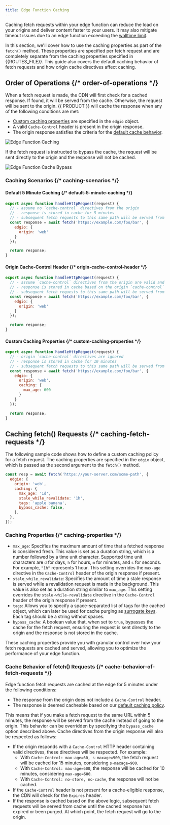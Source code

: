 ```yaml
---
title: Edge Function Caching
---
```


Caching fetch requests within your edge function can reduce the load on your origins and deliver content faster to your users. It may also mitigate timeout issues due to an edge function exceeding the [walltime limit](/guides/edge_functions#limitations).

In this section, we'll cover how to use the caching properties as part of the `fetch()` method. These properties are specified per fetch request and are completely separate from the caching properties specified in {{ROUTES_FILE}}. This guide also covers the default caching behavior of fetch requests and how origin cache directives affect caching.

## Order of Operations {/* order-of-operations */}

When a fetch request is made, the CDN will first check for a cached response. If found, it will be served from the cache. Otherwise, the request will be sent to the origin. {{ PRODUCT }} will cache the response when any of the following conditions are met:

- [Custom caching properties](#custom-caching-properties) are specified in the `edgio` object.
- A valid `Cache-Control` header is present in the origin response.
- The origin response satisfies the criteria for the [default cache behavior](#cache-behavior-of-fetch-requests).

![Edge Function Caching](/images/v7/edge-functions-fetch-request-caching.png)

If the fetch request is instructed to bypass the cache, the request will be sent directly to the origin and the response will not be cached.

![Edge Function Cache Bypass](/images/v7/edge-functions-fetch-request-bypass-caching.png)

### Caching Scenarios {/* caching-scenarios */}

#### Default 5 Minute Caching {/* default-5-minute-caching */}

```js filename="edge-functions/main.js"
export async function handleHttpRequest(request) {
  // - assume no `cache-control` directives from the origin
  // - response is stored in cache for 5 minutes
  // - subsequent fetch requests to this same path will be served from cache for 5 minutes
  const response = await fetch('https://example.com/foo/bar', {
    edgio: {
      origin: 'web'
    }
  });

  return response;
}
```

#### Origin Cache-Control Header {/* origin-cache-control-header */}

```js filename="edge-functions/main.js"
export async function handleHttpRequest(request) {
  // - assume `cache-control` directives from the origin are valid and respected
  // - response is stored in cache based on the origin `cache-control` directives
  // - subsequent fetch requests to this same path will be served from cache for the defined TTL
  const response = await fetch('https://example.com/foo/bar', {
    edgio: {
      origin: 'web'
    }
  });

  return response;
}
```

#### Custom Caching Properties {/* custom-caching-properties */}

```js filename="edge-functions/main.js"
export async function handleHttpRequest(request) {
  // - origin `cache-control` directives are ignored
  // - response is stored in cache for 10 minutes
  // - subsequent fetch requests to this same path will be served from cache for 10 minutes
  const response = await fetch('https://example.com/foo/bar', {
    edgio: {
      origin: 'web',
      caching: {
        max_age: 600
      }
    }
  });

  return response;
}
```

## Caching fetch() Requests {/* caching-fetch-requests */}

The following sample code shows how to define a custom caching policy for a fetch request. The caching properties are specified in the `edgio` object, which is passed as the second argument to the `fetch()` method.

```js
const resp = await fetch('https://your-server.com/some-path', {
  edgio: {
    origin: 'web',
    caching: {
      max_age: '1d',
      stale_while_revalidate: '1h',
      tags: 'apple banana',
      bypass_cache: false,
    },
  },
});
```

### Caching Properties {/* caching-properties */}

- `max_age`: Specifies the maximum amount of time that a fetched response is considered fresh. This value is set as a duration string, which is a number followed by a time unit character. Supported time unit characters are `d` for days, `h` for hours, `m` for minutes, and `s` for seconds. For example, `"1h"` represents 1 hour. This setting overrides the `max-age` directive in the `Cache-Control` header of the origin response if present.
- `stale_while_revalidate`: Specifies the amount of time a stale response is served while a revalidation request is made in the background. This value is also set as a duration string similar to `max_age`. This setting overrides the `stale-while-revalidate` directive in the `Cache-Control` header of the origin response if present.
- `tags`: Allows you to specify a space-separated list of tags for the cached object, which can later be used for cache purging as [surrogate keys](/guides/performance/caching/purging#surrogate-key). Each tag should be a string without spaces.
- `bypass_cache`: A boolean value that, when set to `true`, bypasses the cache for the fetch request, ensuring the request is sent directly to the origin and the response is not stored in the cache.

These caching properties provide you with granular control over how your fetch requests are cached and served, allowing you to optimize the performance of your edge function.

### Cache Behavior of fetch() Requests {/* cache-behavior-of-fetch-requests */}

Edge function fetch requests are cached at the edge for 5 minutes under the following conditions:

- The response from the origin does not include a `Cache-Control` header.
- The response is deemed cacheable based on our [default caching policy](/guides/performance/caching#default-caching-policy).

This means that if you make a fetch request to the same URL within 5 minutes, the response will be served from the cache instead of going to the origin. This behavior can be overridden by specifying the `bypass_cache` option described above. Cache directives from the origin response will also be respected as follows:

- If the origin responds with a `Cache-Control` HTTP header containing valid directives, these directives will be respected. For example:
  - With `Cache-Control: max-age=60, s-maxage=900`, the fetch request will be cached for 15 minutes, considering `s-maxage=900`.
  - With `Cache-Control: max-age=600`, the response will be cached for 10 minutes, considering `max-age=600`.
  - With `Cache-Control: no-store, no-cache`, the response will not be cached.
- If the `Cache-Control` header is not present for a cache-eligible response, the CDN will check for the `Expires` header.
- If the response is cached based on the above logic, subsequent fetch requests will be served from cache until the cached response has expired or been purged. At which point, the fetch request will go to the origin.
